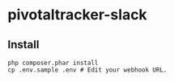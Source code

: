 # pivotaltracker-slack

## Install
```
php composer.phar install
cp .env.sample .env # Edit your webhook URL.
```
